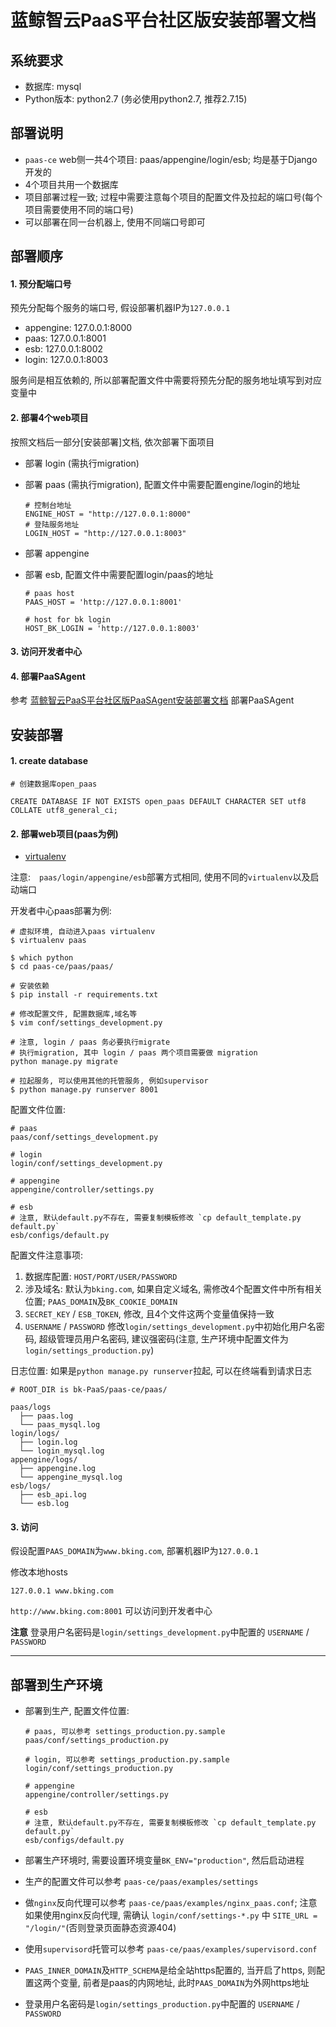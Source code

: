 # 蓝鲸智云PaaS平台社区版安装部署文档

## 系统要求

- 数据库: mysql
- Python版本: python2.7 (务必使用python2.7, 推荐2.7.15)

## 部署说明

- `paas-ce` web侧一共4个项目: paas/appengine/login/esb; 均是基于Django开发的
- 4个项目共用一个数据库
- 项目部署过程一致; 过程中需要注意每个项目的配置文件及拉起的端口号(每个项目需要使用不同的端口号)
- 可以部署在同一台机器上, 使用不同端口号即可

## 部署顺序

#### 1. 预分配端口号

预先分配每个服务的端口号, 假设部署机器IP为`127.0.0.1`

- appengine: 127.0.0.1:8000
- paas: 127.0.0.1:8001
- esb: 127.0.0.1:8002
- login: 127.0.0.1:8003

服务间是相互依赖的, 所以部署配置文件中需要将预先分配的服务地址填写到对应变量中

#### 2. 部署4个web项目

按照文档后一部分[安装部署]文档, 依次部署下面项目

- 部署 login (需执行migration)
- 部署 paas (需执行migration), 配置文件中需要配置engine/login的地址

    ```
    # 控制台地址
    ENGINE_HOST = "http://127.0.0.1:8000"
    # 登陆服务地址
    LOGIN_HOST = "http://127.0.0.1:8003"
    ```

- 部署 appengine
- 部署 esb, 配置文件中需要配置login/paas的地址

    ```
    # paas host
    PAAS_HOST = 'http://127.0.0.1:8001'

    # host for bk login
    HOST_BK_LOGIN = 'http://127.0.0.1:8003'
    ```

#### 3. 访问开发者中心

#### 4. 部署PaaSAgent

参考 [蓝鲸智云PaaS平台社区版PaaSAgent安装部署文档](https://github.com/Tencent/bk-PaaS/blob/master/docs/install/ce_paas_agent_install.md) 部署PaaSAgent

## 安装部署

#### 1. create database

```
# 创建数据库open_paas

CREATE DATABASE IF NOT EXISTS open_paas DEFAULT CHARACTER SET utf8 COLLATE utf8_general_ci;
```

#### 2. 部署web项目(paas为例)

- [virtualenv](https://virtualenv.pypa.io/en/latest/userguide/#usage)

注意:　`paas/login/appengine/esb`部署方式相同, 使用不同的`virtualenv`以及启动端口

开发者中心paas部署为例:

```
# 虚拟环境, 自动进入paas virtualenv
$ virtualenv paas

$ which python
$ cd paas-ce/paas/paas/

# 安装依赖
$ pip install -r requirements.txt

# 修改配置文件, 配置数据库,域名等
$ vim conf/settings_development.py

# 注意, login / paas 务必要执行migrate
# 执行migration, 其中 login / paas 两个项目需要做 migration
python manage.py migrate

# 拉起服务, 可以使用其他的托管服务, 例如supervisor
$ python manage.py runserver 8001
```

配置文件位置:

```
# paas
paas/conf/settings_development.py

# login
login/conf/settings_development.py

# appengine
appengine/controller/settings.py

# esb
# 注意, 默认default.py不存在, 需要复制模板修改 `cp default_template.py default.py`
esb/configs/default.py
```

配置文件注意事项:

1. 数据库配置: `HOST/PORT/USER/PASSWORD`
2. 涉及域名: 默认为`bking.com`, 如果自定义域名, 需修改4个配置文件中所有相关位置; `PAAS_DOMAIN`及`BK_COOKIE_DOMAIN`
3. `SECRET_KEY` / `ESB_TOKEN`, 修改, 且4个文件这两个变量值保持一致
4. `USERNAME` / `PASSWORD` 修改`login/settings_development.py`中初始化用户名密码, 超级管理员用户名密码, 建议强密码(注意, 生产环境中配置文件为`login/settings_production.py`)

日志位置: 如果是`python manage.py runserver`拉起, 可以在终端看到请求日志

```
# ROOT_DIR is bk-PaaS/paas-ce/paas/

paas/logs
  ├── paas.log
  └── paas_mysql.log
login/logs/
  ├── login.log
  └── login_mysql.log
appengine/logs/
  ├── appengine.log
  └── appengine_mysql.log
esb/logs/
  ├── esb_api.log
  └── esb.log
```

#### 3. 访问

假设配置`PAAS_DOMAIN`为`www.bking.com`, 部署机器IP为`127.0.0.1`

修改本地hosts

```
127.0.0.1 www.bking.com
```

`http://www.bking.com:8001` 可以访问到开发者中心

**注意** 登录用户名密码是`login/settings_development.py`中配置的 `USERNAME` / `PASSWORD`

----

## 部署到生产环境

- 部署到生产, 配置文件位置:

    ```
    # paas, 可以参考 settings_production.py.sample
    paas/conf/settings_production.py

    # login, 可以参考 settings_production.py.sample
    login/conf/settings_production.py

    # appengine
    appengine/controller/settings.py

    # esb
    # 注意, 默认default.py不存在, 需要复制模板修改 `cp default_template.py default.py`
    esb/configs/default.py
    ```
- 部署生产环境时, 需要设置环境变量`BK_ENV="production"`, 然后启动进程

- 生产的配置文件可以参考 `paas-ce/paas/examples/settings`
- 做`nginx`反向代理可以参考 `paas-ce/paas/examples/nginx_paas.conf`; 注意如果使用nginx反向代理, 需确认 `login/conf/settings-*.py` 中 `SITE_URL = "/login/"`(否则登录页面静态资源404)
- 使用`supervisord`托管可以参考 `paas-ce/paas/examples/supervisord.conf`
- `PAAS_INNER_DOMAIN`及`HTTP_SCHEMA`是给全站https配置的, 当开启了https, 则配置这两个变量, 前者是paas的内网地址, 此时`PAAS_DOMAIN`为外网https地址
- 登录用户名密码是`login/settings_production.py`中配置的 `USERNAME` / `PASSWORD`
